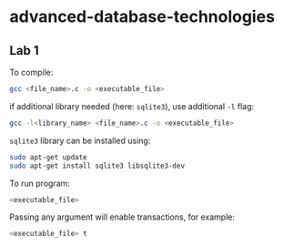 # advanced-database-technologies

## Lab 1

To compile:
```sh
gcc <file_name>.c -o <executable_file>
```
if additional library needed (here: `sqlite3`), use additional `-l` flag:

```sh
gcc -l<library_name> <file_name>.c -o <executable_file>
```
`sqlite3` library can be installed using:

```sh
sudo apt-get update
sudo apt-get install sqlite3 libsqlite3-dev
```

To run program:

```sh
<executable_file> 
```
Passing any argument will enable transactions, for example:
```sh
<executable_file> t
```
